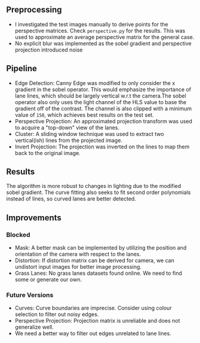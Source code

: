 ## Preprocessing

- I investigated the test images manually to derive points for the perspective matrices. Check `perspective.py` for the results. This was used to approximate an average perspective matrix for the general case.
- No explicit blur was implemented as the sobel gradient and perspective projection introduced noise

## Pipeline

- Edge Detection: Canny Edge was modified to only consider the x gradient in the sobel operator. This would emphasize the importance of lane lines, which should be largely vertical w.r.t the camera.The sobel operator also only uses the light channel of the HLS value to base the gradient off of the contrast. The channel is also clipped with a minimum value of `150`, which achieves best results on the test set.
- Perspective Projection: An approximated projection transform was used to acquire a "top-down" view of the lanes.
- Cluster: A sliding window technique was used to extract two vertical(ish) lines from the projected image.
- Invert Projection: The projection was inverted on the lines to map them back to the original image.

## Results

The algorithm is more robust to changes in lighting due to the modified sobel gradient. The curve fitting also seeks to fit second order polynomials instead of lines, so curved lanes are better detected.

## Improvements

### Blocked

- Mask: A better mask can be implemented by utilizing the position and orientation of the camera with respect to the lanes.
- Distortion: If distortion matrix can be derived for camera, we can undistort input images for better image processing.
- Grass Lanes: No grass lanes datasets found online. We need to find some or generate our own.

### Future Versions

- Curves: Curve boundaries are imprecise. Consider using colour selection to filter out noisy edges.
- Perspective Projection: Projection matrix is unreliable and does not generalize well.
- We need a better way to filter out edges unrelated to lane lines.
